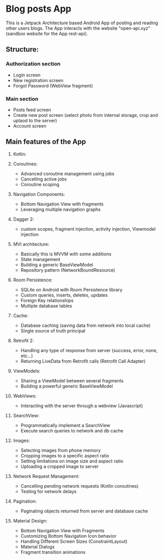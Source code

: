 # Blog posts App

This is a Jetpack Architecture based Android App of posting and reading other users blogs.
The App interacts with the website "open-api.xyz" (sandbox website for the App rest-api).

## Structure:

### Authorization section

* Login screen
* New registration screen
* Forgot Password (WebView fragment)
    
### Main section
    
* Posts feed screen
* Create new post screen (select photo from internal storage, crop and uplaod to the server)
* Account screen

## Main features of the App

1. Kotlin:

2. Coroutines:
    * Advanced coroutine management using jobs  
    * Cancelling active jobs
    * Coroutine scoping
    
3. Navigation Components:
    * Bottom Navigation View with fragments  
    * Leveraging multiple navigation graphs
    
4. Dagger 2:
    * custom scopes, fragment injection, activity injection, Viewmodel injection
    
5. MVI architecture:
    * Basically this is MVVM with some additions
    * State management  
    * Building a generic BaseViewModel 
    * Repository pattern (NetworkBoundResource)

6. Room Persistence:
    * SQLite on Android with Room Persistence library
    * Custom queries, inserts, deletes, updates
    * Foreign Key relationships
    * Multiple database tables

7. Cache:
    * Database caching (saving data from network into local cache)
    * Single source of truth principal

8. Retrofit 2:
    * Handling any type of response from server (success, error, none, etc...)
    * Returning LiveData from Retrofit calls (Retrofit Call Adapter)

9. ViewModels:
    * Sharing a ViewModel between several fragments
    * Building a powerful generic BaseViewModel

10. WebViews:
    * Interacting with the server through a webview (Javascript)

11. SearchView:
    * Programmatically implement a SearchView
    * Execute search queries to network and db cache

12. Images:
    * Selecting images from phone memory
    * Cropping images to a specific aspect ratio
    * Setting limitations on image size and aspect ratio
    * Uploading a cropped image to server

13. Network Request Management:
    * Cancelling pending network requests (Kotlin coroutines)
    * Testing for network delays

14. Pagination:
    * Paginating objects returned from server and database cache

15. Material Design:
    * Bottom Navigation View with Fragments
    * Customizing Bottom Navigation Icon behavior
    * Handling Different Screen Sizes (ConstraintLayout)
    * Material Dialogs
    * Fragment transition animations
